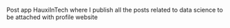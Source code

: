 Post app HauxiInTech where I publish all the posts related to data science to be attached with profile website
